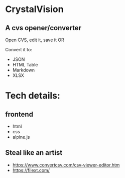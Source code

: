 # CrystalVision

## A cvs opener/converter

Open CVS, edit it, save it OR 

Convert it to:

* JSON
* HTML Table 
* Markdown
* XLSX


# Tech details:

## frontend

* html
* css 
* alpine.js

## Steal like an artist

* https://www.convertcsv.com/csv-viewer-editor.htm
* https://filext.com/
